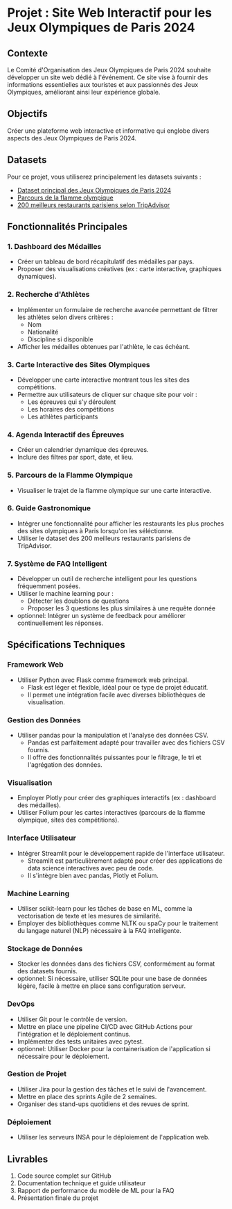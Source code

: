 # Projet : Site Web Interactif pour les Jeux Olympiques de Paris 2024

## Contexte
Le Comité d'Organisation des Jeux Olympiques de Paris 2024 souhaite développer un site web dédié à l'événement. Ce site vise à fournir des informations essentielles aux touristes et aux passionnés des Jeux Olympiques, améliorant ainsi leur expérience globale.

## Objectifs
Créer une plateforme web interactive et informative qui englobe divers aspects des Jeux Olympiques de Paris 2024.

## Datasets
Pour ce projet, vous utiliserez principalement les datasets suivants :
- [Dataset principal des Jeux Olympiques de Paris 2024](https://www.kaggle.com/datasets/piterfm/paris-2024-olympic-summer-games)
- [Parcours de la flamme olympique](https://www.kaggle.com/datasets/piterfm/paris-2024-olympic-summer-games?select=torch_route.csv)
- [200 meilleurs restaurants parisiens selon TripAdvisor](https://www.kaggle.com/datasets/kanchana1990/200-best-paris-eateries-tripadvisor-24)

## Fonctionnalités Principales

### 1. Dashboard des Médailles
- Créer un tableau de bord récapitulatif des médailles par pays.
- Proposer des visualisations créatives (ex : carte interactive, graphiques dynamiques).

### 2. Recherche d'Athlètes
- Implémenter un formulaire de recherche avancée permettant de filtrer les athlètes selon divers critères :
  - Nom
  - Nationalité
  - Discipline si disponible
- Afficher les médailles obtenues par l'athlète, le cas échéant.

### 3. Carte Interactive des Sites Olympiques
- Développer une carte interactive montrant tous les sites des compétitions.
- Permettre aux utilisateurs de cliquer sur chaque site pour voir :
  - Les épreuves qui s'y déroulent
  - Les horaires des compétitions
  - Les athlètes participants

### 4. Agenda Interactif des Épreuves
- Créer un calendrier dynamique des épreuves.
- Inclure des filtres par sport, date, et lieu.

### 5. Parcours de la Flamme Olympique
- Visualiser le trajet de la flamme olympique sur une carte interactive.

### 6. Guide Gastronomique
- Intégrer une fonctionnalité pour afficher les restaurants les plus proches des sites olympiques à Paris lorsqu'on les séléctionne.
- Utiliser le dataset des 200 meilleurs restaurants parisiens de TripAdvisor.

### 7. Système de FAQ Intelligent
- Développer un outil de recherche intelligent pour les questions fréquemment posées.
- Utiliser le machine learning pour :
  - Détecter les doublons de questions
  - Proposer les 3 questions les plus similaires à une requête donnée
- optionnel: Intégrer un système de feedback pour améliorer continuellement les réponses.

## Spécifications Techniques

### Framework Web
- Utiliser Python avec Flask comme framework web principal.
  - Flask est léger et flexible, idéal pour ce type de projet éducatif.
  - Il permet une intégration facile avec diverses bibliothèques de visualisation.

### Gestion des Données
- Utiliser pandas pour la manipulation et l'analyse des données CSV.
  - Pandas est parfaitement adapté pour travailler avec des fichiers CSV fournis.
  - Il offre des fonctionnalités puissantes pour le filtrage, le tri et l'agrégation des données.

### Visualisation
- Employer Plotly pour créer des graphiques interactifs (ex : dashboard des médailles).
- Utiliser Folium pour les cartes interactives (parcours de la flamme olympique, sites des compétitions).

### Interface Utilisateur
- Intégrer Streamlit pour le développement rapide de l'interface utilisateur.
  - Streamlit est particulièrement adapté pour créer des applications de data science interactives avec peu de code.
  - Il s'intègre bien avec pandas, Plotly et Folium.

### Machine Learning
- Utiliser scikit-learn pour les tâches de base en ML, comme la vectorisation de texte et les mesures de similarité.
- Employer des bibliothèques comme NLTK ou spaCy pour le traitement du langage naturel (NLP) nécessaire à la FAQ intelligente.

### Stockage de Données
- Stocker les données dans des fichiers CSV, conformément au format des datasets fournis.
- optionnel: Si nécessaire, utiliser SQLite pour une base de données légère, facile à mettre en place sans configuration serveur.

### DevOps
- Utiliser Git pour le contrôle de version.
- Mettre en place une pipeline CI/CD avec GitHub Actions pour l'intégration et le déploiement continus.
- Implémenter des tests unitaires avec pytest.
- optionnel: Utiliser Docker pour la containerisation de l'application si nécessaire pour le déploiement.

### Gestion de Projet
- Utiliser Jira pour la gestion des tâches et le suivi de l'avancement.
- Mettre en place des sprints Agile de 2 semaines.
- Organiser des stand-ups quotidiens et des revues de sprint.

### Déploiement
- Utiliser les serveurs INSA pour le déploiement de l'application web.

## Livrables
1. Code source complet sur GitHub
2. Documentation technique et guide utilisateur
3. Rapport de performance du modèle de ML pour la FAQ
4. Présentation finale du projet

